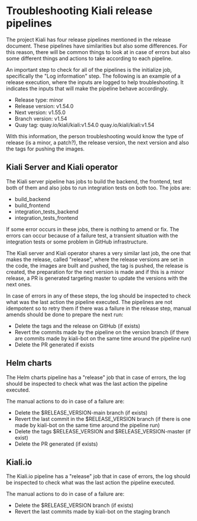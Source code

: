 # Troubleshooting Kiali release pipelines

The project Kiali has four release pipelines mentioned in the release document. These pipelines have similarities but also some differences. For this reason, there will be common things to look at in case of errors but also some different things and actions to take according to each pipeline.

An important step to check for all of the pipelines is the initialize job, specifically the "Log information" step. The following is an example of a release execution, where the inputs are logged to help troubleshooting. It indicates the inputs that will make the pipeline behave accordingly.

* Release type: minor
* Release version: v1.54.0
* Next version: v1.55.0
* Branch version: v1.54
* Quay tag: quay.io/kiali/kiali:v1.54.0 quay.io/kiali/kiali:v1.54

With this information, the person troubleshooting would know the type of release (is a minor, a patch?), the release version, the next version and also the tags for pushing the images.

## Kiali Server and Kiali operator

The Kiali server pipeline has jobs to build the backend, the frontend, test both of them and also jobs to run integration tests on both too. The jobs are:

* build_backend
* build_frontend
* integration_tests_backend
* integration_tests_frontend

If some error occurs in these jobs, there is nothing to amend or fix. The errors can occur because of a failure test, a transient situation with the integration tests or some problem in GitHub infrastructure. 

The Kiali server and Kiali operator shares a very similar last job, the one that makes the release, called "release", where the release versions are set in the code, the images are built and pushed, the tag is pushed, the release is created, the preparation for the next version is made and if this is a minor release, a PR is generated targeting master to update the versions with the next ones.

In case of errors in any of these steps, the log should be inspected to 
check what was the last action the pipeline executed. The pipelines are not idempotent so to retry them if there was a failure in the release step, manual amends should be done to prepare the next run:

* Delete the tags and the release on GitHub (if exists)
* Revert the commits made by the pipeline on the version branch (if there are commits made by kiali-bot on the same time around the pipeline run)
* Delete the PR generated if exists

## Helm charts

The Helm charts pipeline has a "release" job that in case of errors, the log should be inspected to check what was the last action the pipeline executed.

The manual actions to do in case of a failure are:

* Delete the $RELEASE_VERSION-main branch (if exists)
* Revert the last commit in the $RELEASE_VERSION branch (if there is one made by kiali-bot on the same time around the pipeline run)
* Delete the tags $RELEASE_VERSION and $RELEASE_VERSION-master (if exist)
* Delete the PR generated (if exists)

## Kiali.io

The Kiali.io pipeline has a "release" job that in case of errors, the log should be inspected to check what was the last action the pipeline executed.

The manual actions to do in case of a failure are:

* Delete the $RELEASE_VERSION branch (if exists)
* Revert the last commits made by kiali-bot on the staging branch

